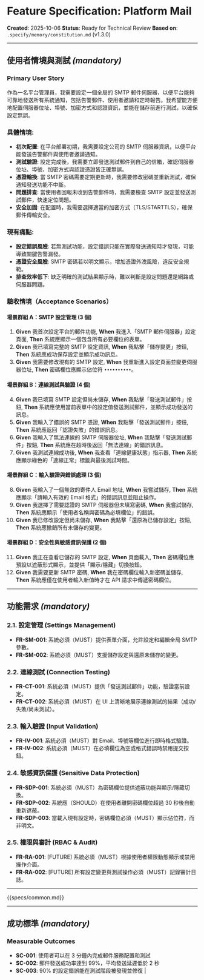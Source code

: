 # Feature Specification: Platform Mail

**Created**: 2025-10-06
**Status**: Ready for Technical Review
**Based on**: `.specify/memory/constitution.md` (v1.3.0)

---

## 使用者情境與測試 *(mandatory)*

### Primary User Story
作為一名平台管理員，我需要設定一個全局的 SMTP 郵件伺服器，以便平台能夠可靠地發送所有系統通知，包括告警郵件、使用者邀請和定時報告。我希望能方便地配置伺服器位址、埠號、加密方式和認證資訊，並能在儲存前進行測試，以確保設定無誤。

### 具體情境:
- **初次配置**: 在平台部署初期，我需要設定公司的 SMTP 伺服器資訊，以便平台能發送告警郵件與使用者邀請通知。
- **測試驗證**: 設定完成後，我需要立即發送測試郵件到自己的信箱，確認伺服器位址、埠號、加密方式與認證憑證皆正確無誤。
- **憑證輪換**: 當 SMTP 密碼需要定期更新時，我需要修改密碼並重新測試，確保通知發送功能不中斷。
- **問題排查**: 當使用者回報未收到告警郵件時，我需要檢查 SMTP 設定並發送測試郵件，快速定位問題。
- **安全加固**: 在配置時，我需要選擇適當的加密方式（TLS/STARTTLS），確保郵件傳輸安全。

### 現有痛點:
- **設定錯誤風險**: 若無測試功能，設定錯誤只能在實際發送通知時才發現，可能導致關鍵告警漏發。
- **憑證安全風險**: SMTP 密碼若以明文顯示，增加憑證外洩風險，違反安全規範。
- **排查效率低下**: 缺乏明確的測試結果顯示時，難以判斷是設定問題還是網路或伺服器問題。

### 驗收情境（Acceptance Scenarios）

#### 場景群組 A：SMTP 設定管理 (3 個)
1.  **Given** 我首次設定平台的郵件功能, **When** 我進入「SMTP 郵件伺服器」設定頁面, **Then** 系統應顯示一個包含所有必要欄位的表單。
2.  **Given** 我已填寫完整的 SMTP 設定資訊, **When** 我點擊「儲存變更」按鈕, **Then** 系統應成功保存設定並顯示成功訊息。
3.  **Given** 我需要修改現有的 SMTP 設定, **When** 我重新進入設定頁面並變更伺服器位址, **Then** 密碼欄位應顯示佔位符 `••••••••••`。

#### 場景群組 B：連線測試與驗證 (4 個)
4.  **Given** 我已填寫 SMTP 設定但尚未儲存, **When** 我點擊「發送測試郵件」按鈕, **Then** 系統應使用當前表單中的設定值發送測試郵件，並顯示成功發送的訊息。
5.  **Given** 我輸入了錯誤的 SMTP 憑證, **When** 我點擊「發送測試郵件」按鈕, **Then** 系統應返回「認證失敗」的錯誤訊息。
6.  **Given** 我輸入了無法連線的 SMTP 伺服器位址, **When** 我點擊「發送測試郵件」按鈕, **Then** 系統應在超時後返回「無法連線」的錯誤訊息。
7.  **Given** 我測試連線成功後, **When** 我查看「連線健康狀態」指示器, **Then** 系統應顯示綠色的「連線正常」標籤與最後測試時間。

#### 場景群組 C：輸入驗證與錯誤處理 (3 個)
8.  **Given** 我輸入了一個無效的寄件人 Email 地址, **When** 我嘗試儲存, **Then** 系統應顯示「請輸入有效的 Email 格式」的錯誤訊息並阻止操作。
9.  **Given** 我選擇了需要認證的 SMTP 伺服器但未填寫密碼, **When** 我嘗試儲存, **Then** 系統應顯示「使用者名稱與密碼為必填欄位」的錯誤。
10. **Given** 我已修改設定但尚未儲存, **When** 我點擊「還原為已儲存設定」按鈕, **Then** 系統應撤銷所有未儲存的變更。

#### 場景群組 D：安全性與敏感資訊保護 (2 個)
11. **Given** 我正在查看已儲存的 SMTP 設定, **When** 頁面載入, **Then** 密碼欄位應預設以遮蔽形式顯示，並提供「顯示/隱藏」切換按鈕。
12. **Given** 我需要更新 SMTP 密碼, **When** 我在密碼欄位輸入新密碼並儲存, **Then** 系統應僅在使用者輸入新值時才在 API 請求中傳遞密碼欄位。

---

## 功能需求 *(mandatory)*

### 2.1. 設定管理 (Settings Management)
- **FR-SM-001**: 系統必須（MUST）提供表單介面，允許設定和編輯全局 SMTP 參數。
- **FR-SM-002**: 系統必須（MUST）支援儲存設定與還原未儲存的變更。

### 2.2. 連線測試 (Connection Testing)
- **FR-CT-001**: 系統必須（MUST）提供「發送測試郵件」功能，驗證當前設定。
- **FR-CT-002**: 系統必須（MUST）在 UI 上清晰地展示連線測試的結果（成功/失敗/尚未測試）。

### 2.3. 輸入驗證 (Input Validation)
- **FR-IV-001**: 系統必須（MUST）對 Email、埠號等欄位進行即時格式驗證。
- **FR-IV-002**: 系統必須（MUST）在必填欄位為空或格式錯誤時禁用提交按鈕。

### 2.4. 敏感資訊保護 (Sensitive Data Protection)
- **FR-SDP-001**: 系統必須（MUST）為密碼欄位提供遮蔽功能與顯示/隱藏切換。
- **FR-SDP-002**: 系統應（SHOULD）在使用者離開密碼欄位超過 30 秒後自動重新遮蔽。
- **FR-SDP-003**: 當載入現有設定時，密碼欄位必須（MUST）顯示佔位符，而非明文。

### 2.5. 權限與審計 (RBAC & Audit)
- **FR-RA-001**: [FUTURE] 系統必須（MUST）根據使用者權限動態顯示或禁用操作介面。
- **FR-RA-002**: [FUTURE] 所有設定變更與測試操作必須（MUST）記錄審計日誌。

---

{{specs/common.md}}

---

## 成功標準 *(mandatory)*

### Measurable Outcomes

- **SC-001**: 使用者可以在 3 分鐘內完成郵件服務配置和測試
- **SC-002**: 郵件發送成功率達到 99%，平均發送延遲低於 2 秒
- **SC-003**: 90% 的設定錯誤能在測試階段被發現並修復 |